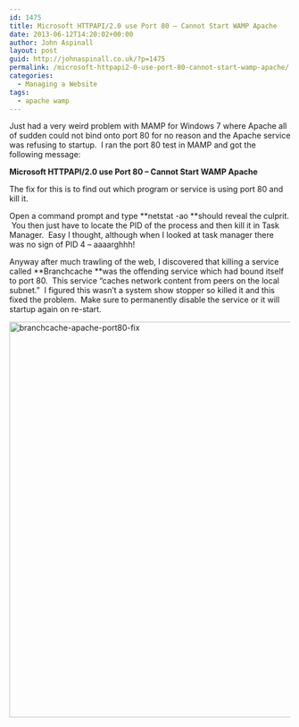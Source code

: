 ```yaml
---
id: 1475
title: Microsoft HTTPAPI/2.0 use Port 80 – Cannot Start WAMP Apache
date: 2013-06-12T14:20:02+00:00
author: John Aspinall
layout: post
guid: http://johnaspinall.co.uk/?p=1475
permalink: /microsoft-httpapi2-0-use-port-80-cannot-start-wamp-apache/
categories:
  - Managing a Website
tags:
  - apache wamp
---
```

Just had a very weird problem with MAMP for Windows 7 where Apache all of sudden could not bind onto port 80 for no reason and the Apache service was refusing to startup.  I ran the port 80 test in MAMP and got the following message:

**Microsoft HTTPAPI/2.0 use Port 80 – Cannot Start WAMP Apache**

The fix for this is to find out which program or service is using port 80 and kill it.

<!--more-->

Open a command prompt and type **netstat -ao **should reveal the culprit.  You then just have to locate the PID of the process and then kill it in Task Manager.  Easy I thought, although when I looked at task manager there was no sign of PID 4 &#8211; aaaarghhh!

Anyway after much trawling of the web, I discovered that killing a service called **Branchcache **was the offending service which had bound itself to port 80.  This service &#8220;caches network content from peers on the local subnet.&#8221;  I figured this wasn&#8217;t a system show stopper so killed it and this fixed the problem.  Make sure to permanently disable the service or it will startup again on re-start.

[<img class="alignleft size-full wp-image-1478" alt="branchcache-apache-port80-fix" src="http://johnaspinall.co.uk/wp-content/uploads/2013/06/branchcache-apache-port80-fix.gif" width="714" height="708" />](http://johnaspinall.co.uk/wp-content/uploads/2013/06/branchcache-apache-port80-fix.gif)

&nbsp;

&nbsp;

&nbsp;

&nbsp;

&nbsp;

&nbsp;